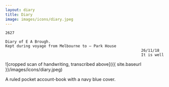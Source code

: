 ```yaml
---
layout: diary
title: Diary
image: images/icons/diary.jpeg
---
```


    2627
    
    Diary of E A Brough. 
    Kept during voyage from Melbourne to — Park House 
                                                                26/11/18
                                                                It is well

![cropped scan of handwriting, transcribed above]({{ site.baseurl }}/images/icons/diary.jpeg)

A ruled pocket account-book with a navy blue cover.